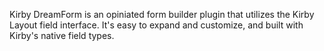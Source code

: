 Kirby DreamForm is an opiniated form builder plugin that utilizes the Kirby Layout field interface. It's easy to expand and customize, and built with Kirby's native field types.
